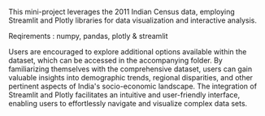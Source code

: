 This mini-project leverages the 2011 Indian Census data, employing Streamlit and Plotly libraries for data visualization and interactive analysis. 

Reqirements : numpy, pandas, plotly & streamlit

Users are encouraged to explore additional options available within the dataset, which can be accessed in the accompanying folder. By familiarizing themselves with the comprehensive dataset, users can gain valuable insights into demographic trends, regional disparities, and other pertinent aspects of India's socio-economic landscape. The integration of Streamlit and Plotly facilitates an intuitive and user-friendly interface, enabling users to effortlessly navigate and visualize complex data sets.